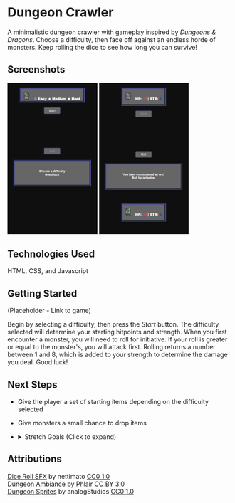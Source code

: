 # Dungeon Crawler

A minimalistic dungeon crawler with gameplay inspired by _Dungeons & Dragons_. Choose a difficulty, then face off against an endless horde of monsters. Keep rolling the dice to see how long you can survive!

## Screenshots
<p float="left">
    <img src="imgs/screenshot_1.png" width="40%" alt="Start screen">
    <img src="imgs/screenshot_2.png" width="40%" alt="Start screen">
</p>

## Technologies Used
HTML, CSS, and Javascript

## Getting Started

(Placeholder - Link to game)

Begin by selecting a difficulty, then press the _Start_ button. The difficulty selected will determine your starting hitpoints and strength. When you first encounter a monster, you will need to roll for initiative. If your roll is greater or equal to the monster's, you will attack first. Rolling returns a number between 1 and 8, which is added to your strength to determine the damage you deal. Good luck!

## Next Steps
- Give the player a set of starting items depending on the difficulty selected
- Give monsters a small chance to drop items

- <details>
    <summary>Stretch Goals (Click to expand)</summary>

    <ul>
    <li>
    Add additional encounter types (e.g. treasure rooms or rest areas). Add an element of risk-reward by giving the player two options: to roll or to leave. The player can leave with no penalty and move on to the next encounter. If the player chooses to roll, they must roll above a certain value in order to avoid a negative outcome (e.g. a trap or an ambush)
    </li>
    <li>
    Implement more stat types (e.g. dexterity) that can augment the player's dice roll in room encounters (in the same way that the strength stat augments player damage)
    </li>
    <li>
    Using these new stats, assign monsters resistance or weakness to certain stats. Instead of strength, use the player's highest stat to augment damage. If the player rolls successfully in a treasure room encounter, they will be presented with 3 items to choose from. In this way, the player can make more meaningful choices about the type of character they want to build
    </li>
    </ul>
</details>



## Attributions
[Dice Roll SFX](https://freesound.org/people/nettimato/sounds/353974/) by nettimato [CC0 1.0](https://creativecommons.org/publicdomain/zero/1.0/)<br>
[Dungeon Ambiance](https://freesound.org/people/phlair/sounds/388340/?page=1#comment) by Phlair [CC BY 3.0](https://creativecommons.org/licenses/by/3.0/)<br>
[Dungeon Sprites](https://analogstudios.itch.io/dungeonsprites) by analogStudios [CC0 1.0](https://creativecommons.org/publicdomain/zero/1.0/)<br>